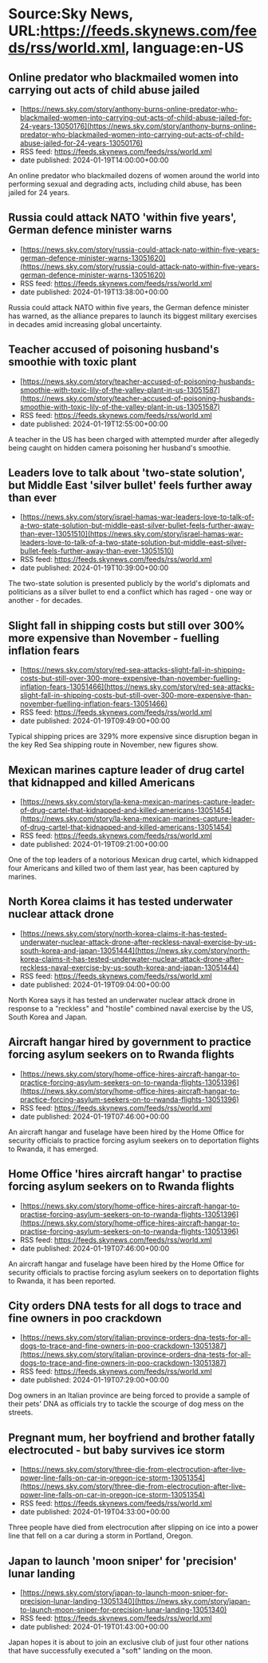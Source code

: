 # Source:Sky News, URL:https://feeds.skynews.com/feeds/rss/world.xml, language:en-US

## Online predator who blackmailed women into carrying out acts of child abuse jailed
 - [https://news.sky.com/story/anthony-burns-online-predator-who-blackmailed-women-into-carrying-out-acts-of-child-abuse-jailed-for-24-years-13050176](https://news.sky.com/story/anthony-burns-online-predator-who-blackmailed-women-into-carrying-out-acts-of-child-abuse-jailed-for-24-years-13050176)
 - RSS feed: https://feeds.skynews.com/feeds/rss/world.xml
 - date published: 2024-01-19T14:00:00+00:00

An online predator who blackmailed dozens of women around the world into performing sexual and degrading acts, including child abuse, has been jailed for 24 years.

## Russia could attack NATO 'within five years', German defence minister warns
 - [https://news.sky.com/story/russia-could-attack-nato-within-five-years-german-defence-minister-warns-13051620](https://news.sky.com/story/russia-could-attack-nato-within-five-years-german-defence-minister-warns-13051620)
 - RSS feed: https://feeds.skynews.com/feeds/rss/world.xml
 - date published: 2024-01-19T13:38:00+00:00

Russia could attack NATO within five years, the German defence minister has warned, as the alliance prepares to launch its biggest military exercises in decades amid increasing global uncertainty.

## Teacher accused of poisoning husband's smoothie with toxic plant
 - [https://news.sky.com/story/teacher-accused-of-poisoning-husbands-smoothie-with-toxic-lily-of-the-valley-plant-in-us-13051587](https://news.sky.com/story/teacher-accused-of-poisoning-husbands-smoothie-with-toxic-lily-of-the-valley-plant-in-us-13051587)
 - RSS feed: https://feeds.skynews.com/feeds/rss/world.xml
 - date published: 2024-01-19T12:55:00+00:00

A teacher in the US has been charged with attempted murder after allegedly being caught on hidden camera poisoning her husband's smoothie.

## Leaders love to talk about 'two-state solution', but Middle East 'silver bullet' feels further away than ever
 - [https://news.sky.com/story/israel-hamas-war-leaders-love-to-talk-of-a-two-state-solution-but-middle-east-silver-bullet-feels-further-away-than-ever-13051510](https://news.sky.com/story/israel-hamas-war-leaders-love-to-talk-of-a-two-state-solution-but-middle-east-silver-bullet-feels-further-away-than-ever-13051510)
 - RSS feed: https://feeds.skynews.com/feeds/rss/world.xml
 - date published: 2024-01-19T10:39:00+00:00

The two-state solution is presented publicly by the world's diplomats and politicians as a silver bullet to end a conflict which has raged - one way or another - for decades.

## Slight fall in shipping costs but still over 300% more expensive than November - fuelling inflation fears
 - [https://news.sky.com/story/red-sea-attacks-slight-fall-in-shipping-costs-but-still-over-300-more-expensive-than-november-fuelling-inflation-fears-13051466](https://news.sky.com/story/red-sea-attacks-slight-fall-in-shipping-costs-but-still-over-300-more-expensive-than-november-fuelling-inflation-fears-13051466)
 - RSS feed: https://feeds.skynews.com/feeds/rss/world.xml
 - date published: 2024-01-19T09:49:00+00:00

Typical shipping prices are 329% more expensive since disruption began in the key Red Sea shipping route in November, new figures show.

## Mexican marines capture leader of drug cartel that kidnapped and killed Americans
 - [https://news.sky.com/story/la-kena-mexican-marines-capture-leader-of-drug-cartel-that-kidnapped-and-killed-americans-13051454](https://news.sky.com/story/la-kena-mexican-marines-capture-leader-of-drug-cartel-that-kidnapped-and-killed-americans-13051454)
 - RSS feed: https://feeds.skynews.com/feeds/rss/world.xml
 - date published: 2024-01-19T09:21:00+00:00

One of the top leaders of a notorious Mexican drug cartel, which kidnapped four Americans and killed two of them last year, has been captured by marines.

## North Korea claims it has tested underwater nuclear attack drone
 - [https://news.sky.com/story/north-korea-claims-it-has-tested-underwater-nuclear-attack-drone-after-reckless-naval-exercise-by-us-south-korea-and-japan-13051444](https://news.sky.com/story/north-korea-claims-it-has-tested-underwater-nuclear-attack-drone-after-reckless-naval-exercise-by-us-south-korea-and-japan-13051444)
 - RSS feed: https://feeds.skynews.com/feeds/rss/world.xml
 - date published: 2024-01-19T09:04:00+00:00

North Korea says it has tested an underwater nuclear attack drone in response to a "reckless" and "hostile" combined naval exercise by the US, South Korea and Japan.

## Aircraft hangar hired by government to practice forcing asylum seekers on to Rwanda flights
 - [https://news.sky.com/story/home-office-hires-aircraft-hangar-to-practice-forcing-asylum-seekers-on-to-rwanda-flights-13051396](https://news.sky.com/story/home-office-hires-aircraft-hangar-to-practice-forcing-asylum-seekers-on-to-rwanda-flights-13051396)
 - RSS feed: https://feeds.skynews.com/feeds/rss/world.xml
 - date published: 2024-01-19T07:46:00+00:00

An aircraft hangar and fuselage have been hired by the Home Office for security officials to practice forcing asylum seekers on to deportation flights to Rwanda, it has emerged.

## Home Office 'hires aircraft hangar' to practise forcing asylum seekers on to Rwanda flights
 - [https://news.sky.com/story/home-office-hires-aircraft-hangar-to-practise-forcing-asylum-seekers-on-to-rwanda-flights-13051396](https://news.sky.com/story/home-office-hires-aircraft-hangar-to-practise-forcing-asylum-seekers-on-to-rwanda-flights-13051396)
 - RSS feed: https://feeds.skynews.com/feeds/rss/world.xml
 - date published: 2024-01-19T07:46:00+00:00

An aircraft hangar and fuselage have been hired by the Home Office for security officials to practise forcing asylum seekers on to deportation flights to Rwanda, it has been reported.

## City orders DNA tests for all dogs to trace and fine owners in poo crackdown
 - [https://news.sky.com/story/italian-province-orders-dna-tests-for-all-dogs-to-trace-and-fine-owners-in-poo-crackdown-13051387](https://news.sky.com/story/italian-province-orders-dna-tests-for-all-dogs-to-trace-and-fine-owners-in-poo-crackdown-13051387)
 - RSS feed: https://feeds.skynews.com/feeds/rss/world.xml
 - date published: 2024-01-19T07:29:00+00:00

Dog owners in an Italian province are being forced to provide a sample of their pets' DNA as officials try to tackle the scourge of dog mess on the streets.

## Pregnant mum, her boyfriend and brother fatally electrocuted - but baby survives ice storm
 - [https://news.sky.com/story/three-die-from-electrocution-after-live-power-line-falls-on-car-in-oregon-ice-storm-13051354](https://news.sky.com/story/three-die-from-electrocution-after-live-power-line-falls-on-car-in-oregon-ice-storm-13051354)
 - RSS feed: https://feeds.skynews.com/feeds/rss/world.xml
 - date published: 2024-01-19T04:33:00+00:00

Three people have died from electrocution after slipping on ice into a power line that fell on a car during a storm in Portland, Oregon.

## Japan to launch 'moon sniper' for 'precision' lunar landing
 - [https://news.sky.com/story/japan-to-launch-moon-sniper-for-precision-lunar-landing-13051340](https://news.sky.com/story/japan-to-launch-moon-sniper-for-precision-lunar-landing-13051340)
 - RSS feed: https://feeds.skynews.com/feeds/rss/world.xml
 - date published: 2024-01-19T01:43:00+00:00

Japan hopes it is about to join an exclusive club of just four other nations that have successfully executed a "soft" landing on the moon.

